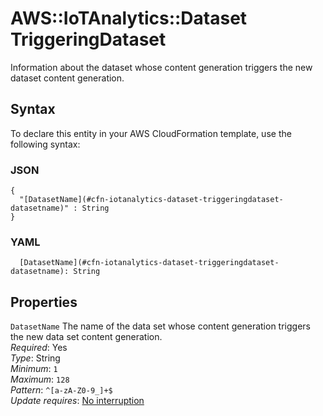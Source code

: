 # AWS::IoTAnalytics::Dataset TriggeringDataset<a name="aws-properties-iotanalytics-dataset-triggeringdataset"></a>

Information about the dataset whose content generation triggers the new dataset content generation\.

## Syntax<a name="aws-properties-iotanalytics-dataset-triggeringdataset-syntax"></a>

To declare this entity in your AWS CloudFormation template, use the following syntax:

### JSON<a name="aws-properties-iotanalytics-dataset-triggeringdataset-syntax.json"></a>

```
{
  "[DatasetName](#cfn-iotanalytics-dataset-triggeringdataset-datasetname)" : String
}
```

### YAML<a name="aws-properties-iotanalytics-dataset-triggeringdataset-syntax.yaml"></a>

```
  [DatasetName](#cfn-iotanalytics-dataset-triggeringdataset-datasetname): String
```

## Properties<a name="aws-properties-iotanalytics-dataset-triggeringdataset-properties"></a>

`DatasetName`  <a name="cfn-iotanalytics-dataset-triggeringdataset-datasetname"></a>
The name of the data set whose content generation triggers the new data set content generation\.  
*Required*: Yes  
*Type*: String  
*Minimum*: `1`  
*Maximum*: `128`  
*Pattern*: `^[a-zA-Z0-9_]+$`  
*Update requires*: [No interruption](https://docs.aws.amazon.com/AWSCloudFormation/latest/UserGuide/using-cfn-updating-stacks-update-behaviors.html#update-no-interrupt)